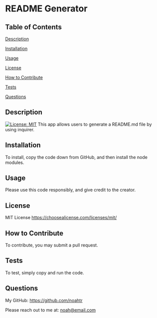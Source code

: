 
# README Generator

## Table of Contents

[Description](#description)

[Installation](#installation)

[Usage](#usage)

[License](#license)

[How to Contribute](#contribute)

[Tests](#tests)

[Questions](#questions)

## <a id='description'></a>Description

[![License: MIT](https://img.shields.io/badge/License-MIT-yellow.svg)](https://opensource.org/licenses/MIT)
This app allows users to generate a README.md file by using inquirer.

## <a id='installation'></a>Installation

To install, copy the code down from GitHub, and then install the node modules.

## <a id='usage'></a>Usage

Please use this code responsibly, and give credit to the creator.

## <a id='license'></a>License

MIT License
https://choosealicense.com/licenses/mit/

## <a id='contribute'></a>How to Contribute

To contribute, you may submit a pull request.

## <a id='tests'></a>Tests

To test, simply copy and run the code.

## <a id='questions'></a>Questions

My GitHub: https://github.com/noahtr

Please reach out to me at: noah@email.com
